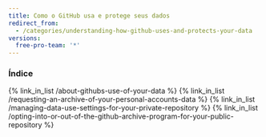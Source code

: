 ```yaml
---
title: Como o GitHub usa e protege seus dados
redirect_from:
  - /categories/understanding-how-github-uses-and-protects-your-data
versions:
  free-pro-team: '*'
---
```



### Índice

{% link_in_list /about-githubs-use-of-your-data %}
{% link_in_list /requesting-an-archive-of-your-personal-accounts-data %}
{% link_in_list /managing-data-use-settings-for-your-private-repository %}
{% link_in_list /opting-into-or-out-of-the-github-archive-program-for-your-public-repository %}
